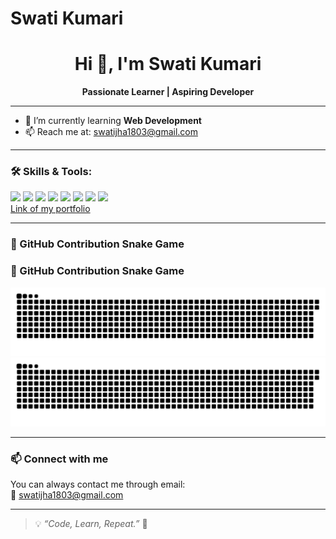 # Swati Kumari

<h1 align="center">Hi 👋, I'm Swati Kumari</h1>

<p align="center">
  <strong>Passionate Learner | Aspiring Developer</strong>
</p>

---

- 🌱 I’m currently learning **Web Development**
- 📫 Reach me at: [swatijha1803@gmail.com](mailto:swatijha1803@gmail.com)

---

### 🛠️ Skills & Tools:

<p>
  <img src="https://img.shields.io/badge/-Java-007396?logo=java&logoColor=white" />
  <img src="https://img.shields.io/badge/-Python-3776AB?logo=python&logoColor=white" />
  <img src="https://img.shields.io/badge/-DSA-FF6F00?style=flat&logo=codeforces&logoColor=white" />
  <img src="https://img.shields.io/badge/-HTML5-E34F26?logo=html5&logoColor=white" />
  <img src="https://img.shields.io/badge/-CSS3-1572B6?logo=css3&logoColor=white" />
  <img src="https://img.shields.io/badge/-JavaScript-F7DF1E?logo=javascript&logoColor=black" />
  <img src="https://img.shields.io/badge/-Flask-000000?logo=flask&logoColor=white" />
  <img src="https://img.shields.io/badge/-API-0052CC?logo=postman&logoColor=white" />
  <br>
  <a href="https://swati89923.github.io/Swati89923/">Link of my portfolio</a>
</p>

---

### 🐍 GitHub Contribution Snake Game
### 🐍 GitHub Contribution Snake Game

![GitHub Snake Light](https://raw.githubusercontent.com/Swati89923/snk/output/github-contribution-grid-snake.svg)
![GitHub Snake Dark](https://raw.githubusercontent.com/Swati89923/snk/output/github-contribution-grid-snake-dark.svg?palette=github-dark)


---

### 📫 Connect with me

You can always contact me through email:  
📧 [swatijha1803@gmail.com](mailto:swatijha1803@gmail.com)

---

> 💡 *“Code, Learn, Repeat.”* 🚀
